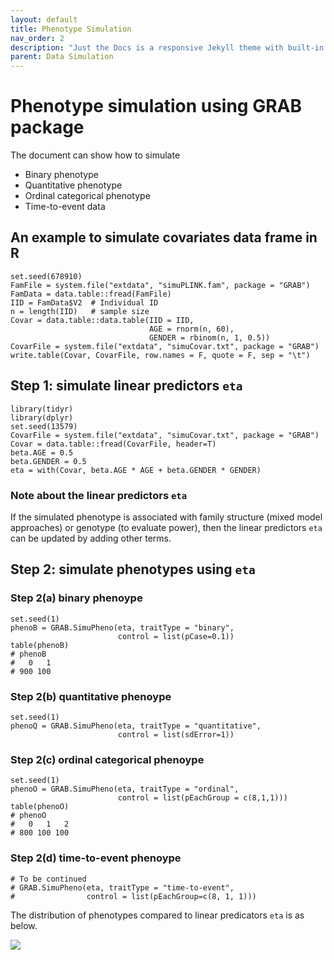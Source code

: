 ```yaml
---
layout: default
title: Phenotype Simulation
nav_order: 2
description: "Just the Docs is a responsive Jekyll theme with built-in search that is easily customizable and hosted on GitHub Pages."
parent: Data Simulation
---
```


# Phenotype simulation using GRAB package

The document can show how to simulate
- Binary phenotype
- Quantitative phenotype
- Ordinal categorical phenotype
- Time-to-event data

## An example to simulate covariates data frame in R

```
set.seed(678910)
FamFile = system.file("extdata", "simuPLINK.fam", package = "GRAB")
FamData = data.table::fread(FamFile)
IID = FamData$V2  # Individual ID
n = length(IID)   # sample size
Covar = data.table::data.table(IID = IID,
                               AGE = rnorm(n, 60), 
                               GENDER = rbinom(n, 1, 0.5))
CovarFile = system.file("extdata", "simuCovar.txt", package = "GRAB")
write.table(Covar, CovarFile, row.names = F, quote = F, sep = "\t")
```

## Step 1: simulate linear predictors ```eta```

```
library(tidyr)
library(dplyr)
set.seed(13579)
CovarFile = system.file("extdata", "simuCovar.txt", package = "GRAB")
Covar = data.table::fread(CovarFile, header=T)
beta.AGE = 0.5
beta.GENDER = 0.5
eta = with(Covar, beta.AGE * AGE + beta.GENDER * GENDER)
```

### Note about the linear predictors ```eta```

If the simulated phenotype is associated with family structure (mixed model approaches) or genotype (to evaluate power), then the linear predictors ```eta``` can be updated by adding other terms. 

## Step 2: simulate phenotypes using ```eta```

### Step 2(a) binary phenoype
```
set.seed(1)
phenoB = GRAB.SimuPheno(eta, traitType = "binary", 
                        control = list(pCase=0.1))
table(phenoB)
# phenoB
#   0   1 
# 900 100
```

### Step 2(b) quantitative phenoype
```
set.seed(1)
phenoQ = GRAB.SimuPheno(eta, traitType = "quantitative", 
                        control = list(sdError=1))
```

### Step 2(c) ordinal categorical phenoype
```
set.seed(1)
phenoO = GRAB.SimuPheno(eta, traitType = "ordinal",
                        control = list(pEachGroup = c(8,1,1)))
table(phenoO)
# phenoO
#   0   1   2 
# 800 100 100
```

### Step 2(d) time-to-event phenoype
```
# To be continued
# GRAB.SimuPheno(eta, traitType = "time-to-event",
#                control = list(pEachGroup=c(8, 1, 1)))
```

The distribution of phenotypes compared to linear predicators ```eta``` is as below.

<img src="{{site.baseurl | prepend: site.url}}img/SimuPheno.jpeg">

